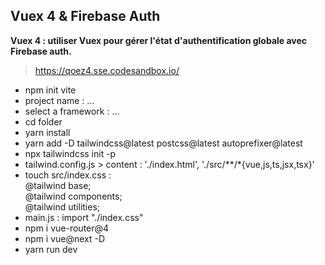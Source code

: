 ## Vuex 4 & Firebase Auth

**Vuex 4 : utiliser Vuex pour gérer l'état d'authentification globale avec Firebase auth.**

> https://qoez4.sse.codesandbox.io/

- npm init vite
- project name : ...
- select a framework : ...
- cd folder
- yarn install
- yarn add -D tailwindcss@latest postcss@latest autoprefixer@latest
- npx tailwindcss init -p
- tailwind.config.js > content : './index.html', './src/**/*{vue,js,ts,jsx,tsx}'
- touch src/index.css : <br>
  @tailwind base; <br>@tailwind components; <br>@tailwind utilities;
- main.js : import "./index.css"
- npm i vue-router@4
- npm i vue@next -D
- yarn run dev
